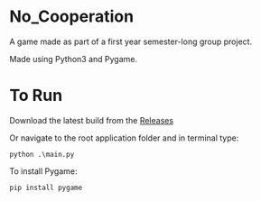 # No_Cooperation

A game made as part of a first year semester-long group project.

Made using Python3 and Pygame.

# To Run

Download the latest build from the [Releases](https://github.com/caleb-brown/No_Cooperation/releases)

Or navigate to the root application folder and in terminal type:

`python .\main.py`

To install Pygame:

`pip install pygame`
